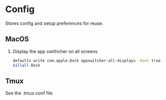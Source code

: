 # Config

Stores config and setup preferences for reuse.

## MacOS

1. Display the app swithcher on all screens
    ``` bash
    defaults write com.apple.Dock appswitcher-all-displays -bool true
    killall Dock
    ```

## Tmux

See the .tmux.conf file
